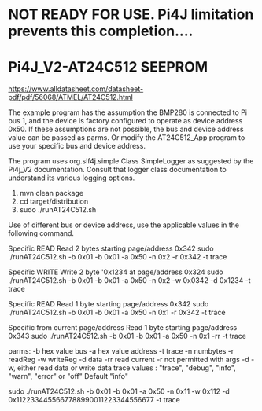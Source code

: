 
# NOT READY FOR USE.  Pi4J limitation prevents this completion....



# Pi4J_V2-AT24C512 SEEPROM


https://www.alldatasheet.com/datasheet-pdf/pdf/56068/ATMEL/AT24C512.html

The example program has the assumption the BMP280 is connected to Pi bus 1, and the device is factory configured to
operate as device address 0x50. If these assumptions are not possible, the bus and device address value can be passed as
parms. Or modify the AT24C512_App program to use your specific bus and device address.

The program uses org.slf4j.simple Class SimpleLogger as suggested by the Pi4j_V2 documentation. Consult that logger
class documentation to understand its various logging options.

1. mvn clean package
2. cd target/distribution
3. sudo ./runAT24C512.sh

Use of different bus or device address, use the applicable values in the following command.

Specific READ
Read 2 bytes starting page/address 0x342
sudo ./runAT24C512.sh -b 0x01  -b 0x01 -a 0x50 -n 0x2 -r 0x342 -t trace


Specific WRITE
Write 2 byte '0x1234 at page/address 0x324
sudo ./runAT24C512.sh -b 0x01  -b 0x01 -a 0x50 -n 0x2 -w 0x0342 -d 0x1234 -t trace



Specific READ
Read 1 byte starting page/address 0x342
sudo ./runAT24C512.sh -b 0x01  -b 0x01 -a 0x50 -n 0x1 -r 0x342 -t trace


Specific from current page/address
Read 1 byte starting page/address 0x343
sudo ./runAT24C512.sh -b 0x01  -b 0x01 -a 0x50 -n 0x1 -rr  -t trace



 
parms: -b hex value bus -a hex value address -t trace -n numbytes -r readReg   -w writeReg -d data  -rr read current
-r not permitted with args -d -w, either read data or write data
trace values : "trace", "debug", "info", "warn", "error" or "off"  Default "info"

sudo ./runAT24C512.sh -b 0x01  -b 0x01 -a 0x50 -n 0x11 -w 0x112 -d 0x1122334455667788990011223344556677  -t trace